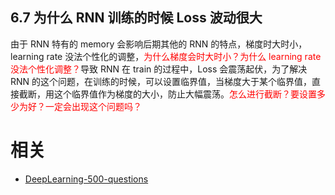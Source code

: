 

## 6.7 为什么 RNN 训练的时候 Loss 波动很大

由于 RNN 特有的 memory 会影响后期其他的 RNN 的特点，梯度时大时小，learning rate 没法个性化的调整，<span style="color:red;">为什么梯度会时大时小？为什么 learning rate 没法个性化调整？</span>导致 RNN 在 train 的过程中，Loss 会震荡起伏，为了解决 RNN 的这个问题，在训练的时候，可以设置临界值，当梯度大于某个临界值，直接截断，用这个临界值作为梯度的大小，防止大幅震荡。<span style="color:red;">怎么进行截断？要设置多少为好？一定会出现这个问题吗？</span>








# 相关

- [DeepLearning-500-questions](https://github.com/scutan90/DeepLearning-500-questions)
